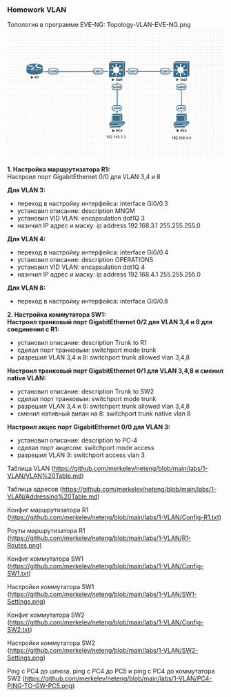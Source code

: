 ### Homework VLAN

Топология в программе EVE-NG: Topology-VLAN-EVE-NG.png
![Топология в программе EVE-NG: Topology-VLAN-EVE-NG.png](https://github.com/merkelev/neteng/blob/main/labs/1-VLAN/Topology-VLAN-EVE-NG.png) 

**1. Настройка маршрутизатора R1:**  
Настроил порт GigabitEthernet 0/0 для VLAN 3,4 и 8  

**Для VLAN 3:**    
- переход в настройку интерфейса: interface Gi0/0.3  
- установил описание: description MNGM  
- установил VID VLAN: encapsulation dot1Q 3  
- назнчил IP адрес и маску: ip address 192.168.3.1 255.255.255.0  
       
**Для VLAN 4:**  
- переход в настройку интерфейса: interface Gi0/0.4  
- установил описание: description OPERATIONS  
- установил VID VLAN: encapsulation dot1Q 4  
- назнчил IP адрес и маску: ip address 192.168.4.1 255.255.255.0  
       
**Для VLAN 8:**  
- переход в настройку интерфейса: interface Gi0/0.8  
       
**2. Настройка коммутатора SW1:**  
**Настроил транковый порт GigabitEthernet 0/2 для VLAN 3,4 и 8 для соединения с R1:**  
- установил описание: description Trunk to R1  
- сделал порт транковым: switchport mode trunk  
- разрешил VLAN 3,4 и 8: switchport trunk allowed vlan 3,4,8  

**Настроил транковый порт GigabitEthernet 0/1 для VLAN 3,4,8 и сменил native VLAN:**  
- установил описание: description Trunk to SW2  
- сделал порт транковым: switchport mode trunk  
- разрешил VLAN 3,4 и 8: switchport trunk allowed vlan 3,4,8  
- сменил нативный вилан на 8: switchport trunk native vlan 8  

**Настроил акцес порт GigabitEthernet 0/0 для VLAN 3:**  
- установил описание: description to PC-4  
- сделал порт акцесом: switchport mode access        
- разрешил VLAN 3: switchport access vlan 3  


      
Таблица VLAN
(https://github.com/merkelev/neteng/blob/main/labs/1-VLAN/VLAN%20Table.md)

Таблица адресов
(https://github.com/merkelev/neteng/blob/main/labs/1-VLAN/Addressing%20Table.md)

Конфиг маршрутизатора R1
(https://github.com/merkelev/neteng/blob/main/labs/1-VLAN/Config-R1.txt)

Роуты маршрутизатора R1
(https://github.com/merkelev/neteng/blob/main/labs/1-VLAN/R1-Routes.png)

Конфиг коммутатора SW1
(https://github.com/merkelev/neteng/blob/main/labs/1-VLAN/Config-SW1.txt)

Настройки коммутатора SW1
(https://github.com/merkelev/neteng/blob/main/labs/1-VLAN/SW1-Settings.png)

Конфиг коммутатора SW2
(https://github.com/merkelev/neteng/blob/main/labs/1-VLAN/Config-SW2.txt)

Настройки коммутатора SW2
(https://github.com/merkelev/neteng/blob/main/labs/1-VLAN/SW2-Settings.png)

Ping с PC4 до шлюза, ping с PC4 до PC5 и ping с PC4 до коммутатора SW2
(https://github.com/merkelev/neteng/blob/main/labs/1-VLAN/PC4-PING-TO-GW-PC5.png)
